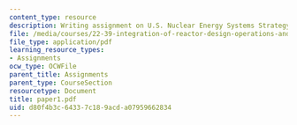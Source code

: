```yaml
---
content_type: resource
description: Writing assignment on U.S. Nuclear Energy Systems Strategy.
file: /media/courses/22-39-integration-of-reactor-design-operations-and-safety-fall-2006/d80f4b3c64337c189acda07959662834_paper1.pdf
file_type: application/pdf
learning_resource_types:
- Assignments
ocw_type: OCWFile
parent_title: Assignments
parent_type: CourseSection
resourcetype: Document
title: paper1.pdf
uid: d80f4b3c-6433-7c18-9acd-a07959662834
---
```

